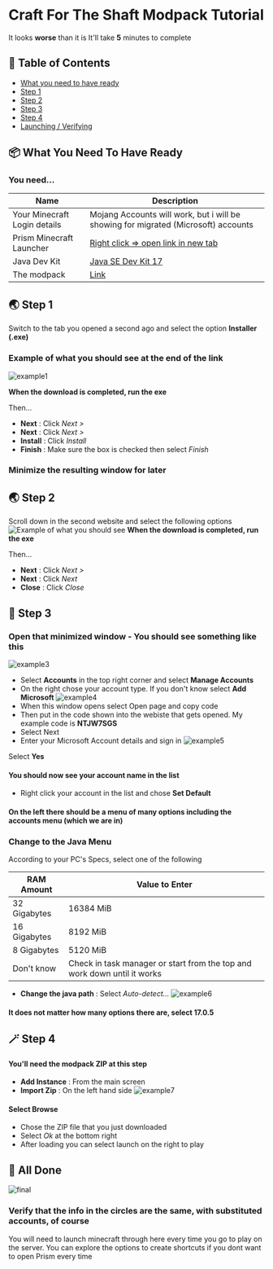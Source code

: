 # Craft For The Shaft Modpack Tutorial

It looks **worse** than it is
It'll take **5** minutes to complete

## 🚩 Table of Contents

- [What you need to have ready](#-what-you-need-to-have-ready)
- [Step 1](#-step-1)
- [Step 2](#-step-2)
- [Step 3](#-step-3)
- [Step 4](#-step-4)
- [Launching / Verifying](#-all-done)



## 📦 What You Need To Have Ready

### You need...

| Name | Description |
| --- | --- |
| Your Minecraft Login details | Mojang Accounts will work, but i will be showing for migrated (Microsoft) accounts |
| Prism Minecraft Launcher | [Right click => open link in new tab](https://prismlauncher.org/download/) |
| Java Dev Kit | [Java SE Dev Kit 17](https://www.oracle.com/java/technologies/downloads/#jdk17-windows) |
| The modpack | [Link](https://www.mediafire.com/file/7aztcypxw9v407b/Craft_For_The_Shaft_Modpack-0.3.zip/file) |



## 🌏 Step 1

Switch to the tab you opened a second ago and select the option **Installer (.exe)**
### Example of what you should see at the end of the link

![example1](https://i.ibb.co/Thw5rgb/Screenshot-2023-01-10-214727.png)

**When the download is completed, run the exe**

Then...
* **Next** : Click *Next >*
* **Next** : Click *Next >*
* **Install** : Click *Install*
* **Finish** : Make sure the box is checked then select *Finish*
### Minimize the resulting window for later

## 🌏 Step 2

Scroll down in the second website and select the following options
![Example of what you should see](https://i.postimg.cc/RFDQY43z/Screenshot-2023-01-10-222546.png)
**When the download is completed, run the exe**


Then...
* **Next** : Click *Next >*
* **Next** : Click *Next*
* **Close** : Click *Close*
## 🤖 Step 3

### Open that minimized window - You should see something like this
![example3](https://i.ibb.co/fD2KJyD/Screenshot-2023-01-10-220842.png)

* Select **Accounts** in the top right corner and select **Manage Accounts**
* On the right chose your account type. If you don't know select **Add Microsoft**
![example4](https://i.ibb.co/84dGMxh/Screenshot-2023-01-10-221230.png) 
* When this window opens select Open page and copy code
* Then put in the code shown into the webiste that gets opened. My example code is **NTJW7SGS**
* Select Next
* Enter your Microsoft Account details and sign in
![example5](https://i.postimg.cc/L8p7D3K3/Screenshot-2023-01-10-221738.png)

Select **Yes** 

#### You should now see your account name in the list
* Right click your account in the list and chose **Set Default**

#### On the left there should be a menu of many options including the accounts menu (which we are in)
### Change to the Java Menu
 According to your PC's Specs, select one of the following
 
 | RAM Amount | Value to Enter |
| --- | --- |
| 32 Gigabytes | 16384 MiB|
| 16 Gigabytes | 8192 MiB |
|8 Gigabytes | 5120 MiB |
|Don't know | Check in task manager or start from the top and work down until it works |
* **Change the java path** : Select *Auto-detect...*
![example6](https://i.ibb.co/Y3YdtYv/Screenshot-2023-01-10-223847.png)
#### It does not matter how many options there are, select **17.0.5**

## 🪄 Step 4
#### You'll need the modpack ZIP at this step

* **Add Instance** : From the main screen
* **Import Zip** : On the left hand side
![example7](https://i.postimg.cc/90gWxzXP/Screenshot-2023-01-11-021059.png)
#### Select Browse
* Chose the ZIP file that you just downloaded
* Select *Ok* at the bottom right
* After loading you can select launch on the right to play

## 🥳 All Done
![final](https://i.postimg.cc/fLWM7Y7q/Screenshot-2023-01-11-024226.png)
### Verify that the info in the circles are the same, with substituted accounts, of course
You will need to launch minecraft through here every time you go to play on the server. You can explore the options to create shortcuts if you dont want to open Prism every time
